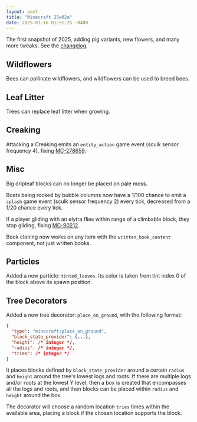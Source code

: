 ```yaml
---
layout: post
title: "Minecraft 25w02a"
date: 2025-01-16 01:51:25 -0400
---
```


The first snapshot of 2025, adding pig variants, new flowers, and many more tweaks. See the [changelog](https://www.minecraft.net/en-us/article/minecraft-snapshot-25w02a).

## Wildflowers

Bees can pollinate wildflowers, and wildflowers can be used to breed bees.

## Leaf Litter

Trees can replace leaf litter when growing.

## Creaking

Attacking a Creaking emits an `entity_action` game event (sculk sensor frequency 4), fixing [MC-278659](https://bugs.mojang.com/browse/MC-278659).

## Misc

Big dripleaf blocks can no longer be placed on pale moss.

Boats being rocked by bubble columns now have a 1/100 chance to emit a `splash` game event (sculk sensor frequency 2) every tick, decreased from a 1/20 chance every tick.

If a player gliding with an elytra flies within range of a climbable block, they stop gliding, fixing [MC-90212](https://bugs.mojang.com/browse/MC-90212).

Book cloning now works on any item with the `written_book_content` component, not just written books.

## Particles

Added a new particle: `tinted_leaves`. Its color is taken from tint index 0 of the block above its spawn position.

## Tree Decorators

Added a new tree decorator: `place_on_ground`, with the following format:

```json
{
  "type": "minecraft:place_on_ground",
  "block_state_provider": {...},
  "height": /* integer */,
  "radius": /* integer */,
  "tries": /* integer */
}
```

It places blocks defined by `block_state_provider` around a certain `radius` and `height` around the tree's lowest logs and roots. If there are multiple logs and/or roots at the lowest Y level, then a box is created that encompasses all the logs and roots, and then blocks can be placed within `radius` and `height` around the box.

The decorator will choose a random location `tries` times within the available area, placing a block if the chosen location supports the block.

